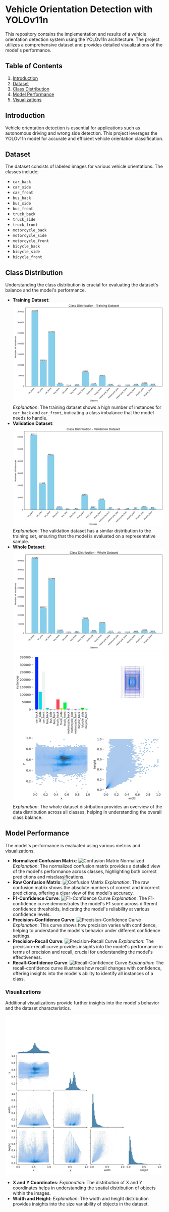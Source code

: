 # Vehicle Orientation Detection with YOLOv11n

This repository contains the implementation and results of a vehicle orientation detection system using the YOLOv11n architecture. The project utilizes a comprehensive dataset and provides detailed visualizations of the model's performance.

## Table of Contents

1. [Introduction](#introduction)
2. [Dataset](#dataset)
3. [Class Distribution](#class-distribution)
4. [Model Performance](#model-performance)
5. [Visualizations](#visualizations)

## Introduction

Vehicle orientation detection is essential for applications such as autonomous driving and wrong side detection. This project leverages the YOLOv11n model for accurate and efficient vehicle orientation classification.

## Dataset

The dataset consists of labeled images for various vehicle orientations. The classes include:

- `car_back`
- `car_side`
- `car_front`
- `bus_back`
- `bus_side`
- `bus_front`
- `truck_back`
- `truck_side`
- `truck_front`
- `motorcycle_back`
- `motorcycle_side`
- `motorcycle_front`
- `bicycle_back`
- `bicycle_side`
- `bicycle_front`

## Class Distribution

Understanding the class distribution is crucial for evaluating the dataset's balance and the model's performance.

- **Training Dataset**:
  ![Class Distribution - Training Dataset](https://github.com/Haafii/safesync-vehicle-orientation-detection/blob/main/yolov11/v2/charts/train_dataset.png)
  *Explanation*: The training dataset shows a high number of instances for `car_back` and `car_front`, indicating a class imbalance that the model needs to handle.
- **Validation Dataset**:
  ![Class Distribution - Validation Dataset](https://github.com/Haafii/safesync-vehicle-orientation-detection/blob/main/yolov11/v2/charts/val_dataset.png)
  *Explanation*: The validation dataset has a similar distribution to the training set, ensuring that the model is evaluated on a representative sample.
- **Whole Dataset**:
  ![Class Distribution - Whole Dataset](https://github.com/Haafii/safesync-vehicle-orientation-detection/blob/main/yolov11/v2/charts/whole_dataset.png) ![Class Distribution - Whole Dataset](https://github.com/Haafii/safesync-vehicle-orientation-detection/blob/main/yolov11/v2/runs/detect/train/labels.jpg)
  *Explanation*: The whole dataset distribution provides an overview of the data distribution across all classes, helping in understanding the overall class balance.

## Model Performance

The model's performance is evaluated using various metrics and visualizations.

- **Normalized Confusion Matrix**:
  ![Confusion Matrix Normalized](https://raw.githubusercontent.com/your-username/repo-name/main/confusion_matrix_normalized.png)
  *Explanation*: The normalized confusion matrix provides a detailed view of the model's performance across classes, highlighting both correct predictions and misclassifications.
- **Raw Confusion Matrix**:
  ![Confusion Matrix](https://raw.githubusercontent.com/your-username/repo-name/main/confusion_matrix.png)
  *Explanation*: The raw confusion matrix shows the absolute numbers of correct and incorrect predictions, offering a clear view of the model's accuracy.
- **F1-Confidence Curve**:
  ![F1-Confidence Curve](https://raw.githubusercontent.com/your-username/repo-name/main/f1_confidence_curve.png)
  *Explanation*: The F1-confidence curve demonstrates the model's F1 score across different confidence thresholds, indicating the model's reliability at various confidence levels.
- **Precision-Confidence Curve**:
  ![Precision-Confidence Curve](https://raw.githubusercontent.com/your-username/repo-name/main/precision_confidence_curve.png)
  *Explanation*: This curve shows how precision varies with confidence, helping to understand the model's behavior under different confidence settings.
- **Precision-Recall Curve**:
  ![Precision-Recall Curve](https://raw.githubusercontent.com/your-username/repo-name/main/precision_recall_curve.png)
  *Explanation*: The precision-recall curve provides insights into the model's performance in terms of precision and recall, crucial for understanding the model's effectiveness.
- **Recall-Confidence Curve**:
  ![Recall-Confidence Curve](https://raw.githubusercontent.com/your-username/repo-name/main/recall_confidence_curve.png)
  *Explanation*: The recall-confidence curve illustrates how recall changes with confidence, offering insights into the model's ability to identify all instances of a class.

### Visualizations

Additional visualizations provide further insights into the model's behavior and the dataset characteristics.

![X and Y Coordinates](https://github.com/Haafii/safesync-vehicle-orientation-detection/blob/main/yolov11/v2/runs/detect/train/labels_correlogram.jpg)

- **X and Y Coordinates**:
  *Explanation*: The distribution of X and Y coordinates helps in understanding the spatial distribution of objects within the images.
- **Width and Height**:
  *Explanation*: The width and height distribution provides insights into the size variability of objects in the dataset.
